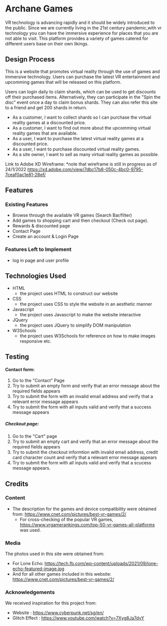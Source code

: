 #  Archane Games
VR technology is advancing rapidly and it should be widely introduced to the public. Since we are currently living in the 21st century pandemic,with vr technology you can have the immersive experience for places that you are not able to visit. This platform provides a variety of games catered for different users base on their own likings. 

## Design Process
This is a website that promotes virtual reality through the use of games and immersive technology. Users can purchase the latest VR entertainment and upcomming games that will be released on this platform.

Users can login daily to claim shards, which can be used to get discounts off their purchased items. 
Alternatively, they can participate in the "Spin the disc" event once a day to claim bonus shards. They can also refer this site to a friend and get 200 shards in return.

* As a customer, I want to collect shards so I can purchase the virtual reality games at a discounted price.
* As a customer, I want to find out more about the upcomming virtual reality games that are available.
* As a user, I want to purchase the latest virtual reality games at a discounted price.
* As a user, I want to purchase discounted virtual reality games.
* As a site owner, I want to sell as many virtual reality games as possible.  

Link to Adobe XD Wireframe:
*note that wireframe is still in progress as of 24/1/2022
https://xd.adobe.com/view/7dbc17b8-050c-4bc0-9795-7ceaf0ac1e81-28ef/



## Features
### Existing Features
- Browse through the available VR games (Search Bar/filter)
- Add games to shopping cart and then checkout (Check out page). 
- Rewards & discounted page 
- Contact Page 
- Create an account & Login Page
### Features Left to Implement
- log in page and user profile

## Technologies Used
* HTML
  * the project uses HTML to construct our website
* CSS
  * the project uses CSS to style the website in an aesthetic manner
* Javascript
  * the project uses Javascript to make the website interactive
* JQuery
  * the project uses JQuery to simplify DOM manipulation
* W3Schools
  * the project uses W3Schools for reference on how to make images responsive etc.
 
## Testing
#### Contact form:
1. Go to the "Contact" Page
2. Try to submit an empty form and verify that an error message about the required fields appears
3. Try to submit the form with an invalid email address and verify that a relevant error message appears
4. Try to submit the form with all inputs valid and verify that a success message appears
##### Checkout page:
1. Go to the "Cart" page
2. Try to submit an empty cart and verify that an error message about the required fields appears
3. Try to submit the checkout informtion with invalid email address, credit card character count and verify that a relevant error message appears
4. Try to submit the form with all inputs valid and verify that a scucess message appears.

## Credits
### Content
* The description for the games and device compatibility were obtained from: https://www.cnet.com/pictures/best-vr-games/2/
  * For cross-checking of the popular VR games, https://www.vrgamerankings.com/top-50-vr-games-all-platforms was used.
### Media
The photos used in this site were obtained from:
* For Lone Echo: https://tech.fb.com/wp-content/uploads/2021/09/lone-echo-featured-image.jpg
* And for all other games included in this website: https://www.cnet.com/pictures/best-vr-games/2/  

### Acknowledgements
We received inspiration for this project from:
* Website : https://www.cyberpunk.net/sg/en/
* Glitch Effect : https://www.youtube.com/watch?v=7Xyg8Ja7dyY
